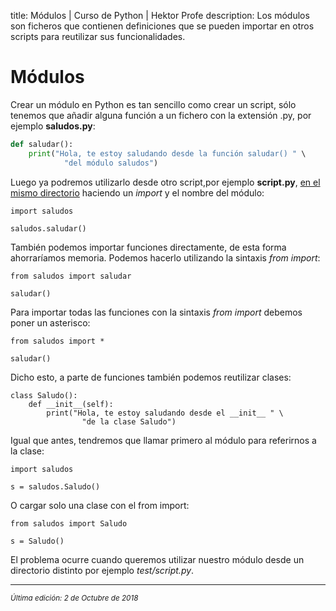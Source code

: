 title: Módulos | Curso de Python | Hektor Profe
description: Los módulos son ficheros que contienen definiciones que se pueden importar en otros scripts para reutilizar sus funcionalidades.

# Módulos

Crear un módulo en Python es tan sencillo como crear un script, sólo tenemos que añadir alguna función a un fichero con la extensión .py, por ejemplo **saludos.py**: 

```python
def saludar():
    print("Hola, te estoy saludando desde la función saludar() " \
            "del módulo saludos")
``` 

Luego ya podremos utilizarlo desde otro script,por ejemplo **script.py**, <u>en el mismo directorio</u> haciendo un *import* y el nombre del módulo:

    import saludos

    saludos.saludar()

También podemos importar funciones directamente, de esta forma ahorraríamos memoria. Podemos hacerlo utilizando la sintaxis *from import*:

    from saludos import saludar

    saludar()

Para importar todas las funciones con la sintaxis *from import* debemos poner un asterisco:

    from saludos import *

    saludar()

Dicho esto, a parte de funciones también podemos reutilizar clases:

    class Saludo():
        def __init__(self):
            print("Hola, te estoy saludando desde el __init__ " \
                    "de la clase Saludo")

Igual que antes, tendremos que llamar primero al módulo para referirnos a la clase:

    import saludos

    s = saludos.Saludo()

O cargar solo una clase con el from import:

    from saludos import Saludo

    s = Saludo()

El problema ocurre cuando queremos utilizar nuestro módulo desde un directorio distinto por ejemplo *test/script.py*.

___
<small class="edited"><i>Última edición: 2 de Octubre de 2018</i></small>